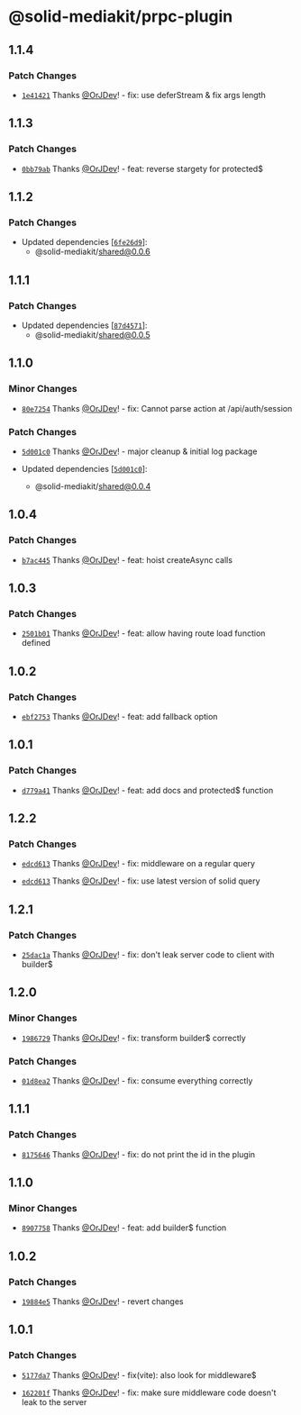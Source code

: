 # @solid-mediakit/prpc-plugin

## 1.1.4

### Patch Changes

- [`1e41421`](https://github.com/solidjs-community/mediakit/commit/1e41421ffea77e879c64e2435d8b1328f701122b) Thanks [@OrJDev](https://github.com/OrJDev)! - fix: use deferStream & fix args length

## 1.1.3

### Patch Changes

- [`0bb79ab`](https://github.com/solidjs-community/mediakit/commit/0bb79ab3fcc982cd5e68ded7ba3277bfe3661bc8) Thanks [@OrJDev](https://github.com/OrJDev)! - feat: reverse stargety for protected$

## 1.1.2

### Patch Changes

- Updated dependencies [[`6fe26d9`](https://github.com/solidjs-community/mediakit/commit/6fe26d9daa1c96436d6fe5e7f8e253344e56d9ad)]:
  - @solid-mediakit/shared@0.0.6

## 1.1.1

### Patch Changes

- Updated dependencies [[`87d4571`](https://github.com/solidjs-community/mediakit/commit/87d4571f5f1d1846f6728efecb4adc4bc6154771)]:
  - @solid-mediakit/shared@0.0.5

## 1.1.0

### Minor Changes

- [`80e7254`](https://github.com/solidjs-community/mediakit/commit/80e725465080310ce60d1013dece47b647ac239b) Thanks [@OrJDev](https://github.com/OrJDev)! - fix: Cannot parse action at /api/auth/session

### Patch Changes

- [`5d001c0`](https://github.com/solidjs-community/mediakit/commit/5d001c05396cd66654d41cce47f0f548f329a0c5) Thanks [@OrJDev](https://github.com/OrJDev)! - major cleanup & initial log package

- Updated dependencies [[`5d001c0`](https://github.com/solidjs-community/mediakit/commit/5d001c05396cd66654d41cce47f0f548f329a0c5)]:
  - @solid-mediakit/shared@0.0.4

## 1.0.4

### Patch Changes

- [`b7ac445`](https://github.com/solidjs-community/mediakit/commit/b7ac4454510e86e7de6588bd781f240d2a3eaef9) Thanks [@OrJDev](https://github.com/OrJDev)! - feat: hoist createAsync calls

## 1.0.3

### Patch Changes

- [`2501b01`](https://github.com/solidjs-community/mediakit/commit/2501b01a9fd1bb5c49eda646b57d972de1ece0dd) Thanks [@OrJDev](https://github.com/OrJDev)! - feat: allow having route load function defined

## 1.0.2

### Patch Changes

- [`ebf2753`](https://github.com/solidjs-community/mediakit/commit/ebf27538c153ca87e67092682435eed6552cdbb9) Thanks [@OrJDev](https://github.com/OrJDev)! - feat: add fallback option

## 1.0.1

### Patch Changes

- [`d779a41`](https://github.com/solidjs-community/mediakit/commit/d779a419b82565b8f39efd93ae285f3c9b9d6408) Thanks [@OrJDev](https://github.com/OrJDev)! - feat: add docs and protected$ function

## 1.2.2

### Patch Changes

- [`edcd613`](https://github.com/solidjs-community/mediakit/commit/edcd61313ab67f44d281d3b9d839b91a9545bd63) Thanks [@OrJDev](https://github.com/OrJDev)! - fix: middleware on a regular query

- [`edcd613`](https://github.com/solidjs-community/mediakit/commit/edcd61313ab67f44d281d3b9d839b91a9545bd63) Thanks [@OrJDev](https://github.com/OrJDev)! - fix: use latest version of solid query

## 1.2.1

### Patch Changes

- [`25dac1a`](https://github.com/solidjs-community/mediakit/commit/25dac1ab45dcd194c818e489a010733e66380d1f) Thanks [@OrJDev](https://github.com/OrJDev)! - fix: don't leak server code to client with builder$

## 1.2.0

### Minor Changes

- [`1986729`](https://github.com/solidjs-community/mediakit/commit/19867296b662380d2aa032f8a9ddc272187fe368) Thanks [@OrJDev](https://github.com/OrJDev)! - fix: transform builder$ correctly

### Patch Changes

- [`01d8ea2`](https://github.com/solidjs-community/mediakit/commit/01d8ea280ade639dd81e4383b7b213d2d342c69c) Thanks [@OrJDev](https://github.com/OrJDev)! - fix: consume everything correctly

## 1.1.1

### Patch Changes

- [`8175646`](https://github.com/solidjs-community/mediakit/commit/81756462f335126b256e1d13225b2247ea91e339) Thanks [@OrJDev](https://github.com/OrJDev)! - fix: do not print the id in the plugin

## 1.1.0

### Minor Changes

- [`8907758`](https://github.com/solidjs-community/mediakit/commit/8907758f9f75f52436c83e813a504dd4c841ae1f) Thanks [@OrJDev](https://github.com/OrJDev)! - feat: add builder$ function

## 1.0.2

### Patch Changes

- [`19884e5`](https://github.com/solidjs-community/mediakit/commit/19884e535bdbe7b6411d666d3b4324511f6b2737) Thanks [@OrJDev](https://github.com/OrJDev)! - revert changes

## 1.0.1

### Patch Changes

- [`5177da7`](https://github.com/solidjs-community/mediakit/commit/5177da7a2f31311bb780b6bf2ce8d97e28074103) Thanks [@OrJDev](https://github.com/OrJDev)! - fix(vite): also look for middleware$

- [`162201f`](https://github.com/solidjs-community/mediakit/commit/162201f6fc59fcc8b2c100b8eb92b957916247d1) Thanks [@OrJDev](https://github.com/OrJDev)! - fix: make sure middleware code doesn't leak to the server
